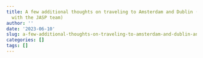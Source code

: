 ```yaml
---
title: A few additional thoughts on traveling to Amsterdam and Dublin (and working
  with the JASP team)
author: ''
date: '2023-06-10'
slug: a-few-additional-thoughts-on-traveling-to-amsterdam-and-dublin-and-working-with-the-jasp-team
categories: []
tags: []
---
```

